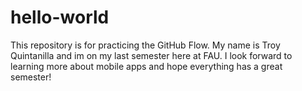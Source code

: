 # hello-world
This repository is for practicing the GitHub Flow.
My name is Troy Quintanilla and im on my last semester here at FAU. I look forward to learning more about mobile apps and hope everything has a great semester!
